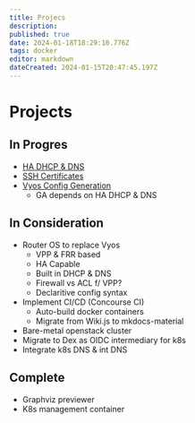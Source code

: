 ```yaml
---
title: Projecs
description: 
published: true
date: 2024-01-18T18:29:10.776Z
tags: docker
editor: markdown
dateCreated: 2024-01-15T20:47:45.197Z
---
```


# Projects
## In Progres
- [HA DHCP & DNS](/projects/ha-dhcp-dns)
- [SSH Certificates](/projects/ssh-certs)
- [Vyos Config Generation](/projects/vyos)
  - GA depends on HA DHCP & DNS
## In Consideration
- Router OS to replace Vyos
  - VPP & FRR based
  - HA Capable
  - Built in DHCP & DNS
  - Firewall vs ACL f/ VPP?
  - Declaritive config syntax
- Implement CI/CD (Concourse CI)
  - Auto-build docker containers
  - Migrate from Wiki.js to mkdocs-material
- Bare-metal openstack cluster
- Migrate to Dex as OIDC intermediary for k8s
- Integrate k8s DNS & int DNS
## Complete
- Graphviz previewer
- K8s management container